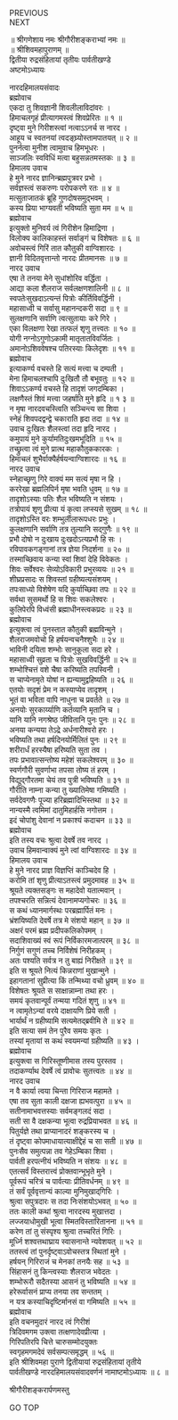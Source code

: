 PREVIOUS  
NEXT  
  
॥ श्रीगणेशाय नमः श्रीगौरीशङ्कराभ्यां नमः ॥  
॥ श्रीशिवमहापुराणम् ॥  
द्वितीया रुद्रसंहितायां तृतीयः पार्वतीखण्डे  
अष्टमोऽध्यायः  
  
नारदहिमालयसंवादः  
ब्रह्मोवाच  
एकदा तु शिवज्ञानी शिवलीलाविदांवरः ।  
हिमाचलगृहं प्रीत्यागमस्त्वं शिवप्रेरितः ॥ १ ॥  
दृष्ट्वा मुने गिरीशस्त्वां नत्वाऽऽनर्च स नारद ।  
आहूय च स्वतनयां त्वदङ्घ्र्योस्तामपातयत् ॥ २ ॥  
पुनर्नत्वा मुनीश त्वामुवाच हिमभूधरः ।  
साञ्जलिः स्वविधिं मत्वा बहुसन्नतमस्तकः ॥ ३ ॥  
हिमालय उवाच  
हे मुने नारद ज्ञानिन्ब्रह्मपुत्रवर प्रभो ।  
सर्वज्ञस्त्वं सकरुणः परोपकरणे रतः ॥ ४ ॥  
मत्सुताजातकं ब्रूहि गुणदोषसमुद्‌भवम् ।  
कस्य प्रिया भाग्यवती भविष्यति सुता मम ॥ ५ ॥  
ब्रह्मोवाच  
इत्युक्तो मुनिवर्य त्वं गिरीशेन हिमाद्रिणा ।  
विलोक्य कालिकाहस्तं सर्वाङ्‌गं च विशेषतः ॥ ६ ॥  
अवोचस्त्वं गिरिं तात कौतुकी वाग्विशारदः ।  
ज्ञानी विदितवृत्तान्तो नारदः प्रीतमानसः ॥ ७ ॥  
नारद उवाच  
एषा ते तनया मेने सुधांशोरिव वर्द्धिता ।  
आद्या कला शैलराज सर्वलक्षणशालिनी ॥ ८ ॥  
स्वपतेःसुखदाऽत्यन्तं पित्रोः कीर्तिविवर्द्धिनी ।  
महासाध्वी च सर्वासु महानन्दकरी सदा ॥ ९ ॥  
सुलक्षणानि सर्वाणि त्वत्सुतायाः करे गिरे ।  
एका विलक्षणा रेखा तत्फलं शृणु तत्त्वतः ॥ १० ॥  
योगी नग्नोऽगुणोऽकामी मातृतातविवर्जितः ।  
अमानोऽशिववेषश्च पतिरस्याः किलेदृशः ॥ ११ ॥  
ब्रह्मोवाच  
इत्याकर्ण्य वचस्ते हि सत्यं मत्त्वा च दम्पती ।  
मेना हिमाचलश्चापि दुःखितौ तौ बभूवतुः ॥ १२ ॥  
शिवाऽऽकर्ण्य वचस्ते हि तादृशं जगदम्बिका ।  
लक्षणैस्तं शिवं मत्त्वा जहर्षाति मुने हृदि ॥ १ ३ ॥  
न मृषा नारदवचस्त्विति सञ्चिन्त्य सा शिवा ।  
स्नेहं शिवपदद्वन्द्वे चकाराति हृदा तदा ॥ १४ ॥  
उवाच दुःखितः शैलस्त्वां तदा हृदि नारद ।  
कमुपायं मुने कुर्यामतिदुःखमभूदिति ॥ १५ ॥  
तच्छ्रुत्वा त्वं मुने प्रात्थ महाकौतुककारकः ।  
हिमाचलं शुभैर्वाक्यैर्हर्षयन्वाग्विशारदः ॥ १६ ॥  
नारद उवाच  
स्नेहाच्छृणु गिरे वाक्यं मम सत्यं मृषा न हि ।  
कररेखा ब्रह्मलिपिर्न मृषा भवति धुवम् ॥ १७ ॥  
तादृशोऽस्याः पतिः शैल भविष्यति न संशयः ।  
तत्रोपायं शृणु प्रीत्या यं कृत्वा लप्स्यसे सुखम् ॥ १८ ॥  
तादृशोऽस्ति वरः शम्भुर्लीलारूपधरः प्रभुः ।  
कुलक्षणानि सर्वाणि तत्र तुल्यानि सद्‌गुणैः ॥ १९ ॥  
प्रभौ दोषो न दुःखाय दुःखदोऽत्यप्रभौ हि सः ।  
रविपावकगङ्‌गानां तत्र ज्ञेया निदर्शना ॥ २० ॥  
तस्माच्छिवाय कन्या स्वां शिवां देहि विवेकतः ।  
शिवः सर्वेश्वरः सेव्योऽविकारी प्रभुरव्ययः ॥ २१ ॥  
शीघ्रप्रसादः स शिवस्तां ग्रहीष्यत्यसंशयम् ।  
तपःसाध्यो विशेषेण यदि कुर्याच्छिवा तपः ॥ २२ ॥  
सर्वथा सुसमर्थो हि स शिवः सकलेश्वरः ।  
कुलिपेरपि विध्वंसी ब्रह्माधीनस्त्वकप्रदः ॥ २३ ॥  
ब्रह्मोवाच  
इत्युक्त्वा त्वं पुनस्तात कौतुकी ब्रह्मविन्मुने ।  
शैलराजमवोचो हि हर्षयन्वचनैश्शुभैः ॥ २४ ॥  
भाविनी दयिता शम्भोः सानुकूला सदा हरे ।  
महासाध्वी सुव्रता च पित्रोः सुखविवर्द्धिनी ॥ २५ ॥  
शम्भोश्चित्तं वशे चैषा करिष्यति तपस्विनी ।  
स चाप्येनामृते योषां न ह्यन्यामुद्वहिष्यति ॥ २६ ॥  
एतयोः सदृशं प्रेम न कस्याप्येव तादृशम् ।  
भूतं वा भविता वापि नाधुना च प्रवर्तते ॥ २७ ॥  
अनयोः सुरकार्य्याणि कर्तव्यानि मृतानि च ।  
यानि यानि नगश्रेष्ठ जीवितानि पुनः पुनः ॥ २८ ॥  
अनया कन्यया तेऽद्रे अर्धनारीश्वरो हरः ।  
भविष्यति तथा हर्षदिनयोर्मिलितं पुनः ॥ २९ ॥  
शरीरार्धं हरस्यैषा हरिष्यति सुता तव ।  
तपः प्रभावात्सन्तोष्य महेशं सकलेश्वरम् ॥ ३० ॥  
स्वर्णगौरी सुवर्णाभा तपसा तोष्य तं हरम् ।  
विद्युद्‌गौरतमा चेयं तव पुत्री भविष्यति ॥ ३१ ॥  
गौरीति नाम्ना कन्या तु ख्यातिमेषा गमिष्यति ।  
सर्वदेवगणैः पूज्या हरिब्रह्मादिभिस्तथा ॥ ३२ ॥  
नान्यस्मै त्वमिमां दातुमिहार्हसि नगोत्तम ।  
इदं चोपांशु देवानां न प्रकाश्यं कदाचन ॥ ३३ ॥  
ब्रह्मोवाच  
इति तस्य वचः श्रुत्वा देवर्षे तव नारद ।  
उवाच हिमवान्वाक्यं मुने त्वां वाग्विशारदः ॥ ३४ ॥  
हिमालय उवाच  
हे मुने नारद प्राज्ञ विज्ञप्तिं काञ्चिदेव हि ।  
करोमि तां शृणु प्रीत्याऽतस्त्वं प्रमुदमावह ॥ ३५ ॥  
श्रूयते त्यक्तसङ्‌गः स महादेवो यतात्मवान् ।  
तपश्चरति सन्नित्यं देवानामप्यगोचरः ॥ ३६ ॥  
स कथं ध्यानमार्गस्थः परब्रह्मार्पितं मनः ।  
भ्रंशयिष्यति देवर्षे तत्र मे संशयो महान् ॥ ३७ ॥  
अक्षरं परमं ब्रह्म प्रदीपकलिकोपमम् ।  
सदाशिवाख्यं स्वं रूपं निर्विकारमजात्परम् ॥ ३८ ॥  
निर्गुणं सगुणं तच्च निर्विशेषं निरीहकम् ।  
अतः पश्यति सर्वत्र न तु बाह्यं निरीक्षते ॥ ३९ ॥  
इति स श्रूयते नित्यं किन्नराणां मुखान्मुने ।  
इहागतानां सुप्रीत्या किं तन्मिथ्या वचो ध्रुवम् ॥ ४० ॥  
विशेषतः श्रूयते स साक्षान्नाम्ना तथा हरः ।  
समयं कृतवान्पूर्वं तन्मया गदितं शृणु ॥ ४१ ॥  
न त्वामृतेऽन्यां वरये दाक्षायणि प्रिये सती ।  
भार्यार्थं न ग्रहीष्यामि सत्यमेतद्‌ब्रवीमि ते ॥ ४२ ॥  
इति सत्या समं तेन पुरैव समयः कृतः ।  
तस्यां मृतायां स कथं स्वयमन्यां ग्रहीष्यति ॥ ४३ ।  
ब्रह्मोवाच  
इत्युक्त्वा स गिरिस्तूष्णीमास तस्य पुरस्तव ।  
तदाकर्ण्याथ देवर्षे त्वं प्रावोचः सुतत्त्वतः ॥ ४४ ॥  
नारद उवाच  
न वै कार्या त्वया चिन्ता गिरिराज महामते ।  
एषा तव सुता काली दक्षजा ह्यभवत्पुरा ॥ ४५ ॥  
सतीनामाभवत्तस्याः सर्वमङ्गलदं सदा ।  
सती सा वै दक्षकन्या भूत्वा रुद्रप्रियाभवत ॥ ४६ ॥  
पितुर्यज्ञे तथा प्राप्यानादरं शङ्करस्य च ।  
तं दृष्ट्वा कोपमाधायात्याक्षीद्देहं च सा सती ॥ ४७ ॥  
पुनःसैव समुत्पन्ना तव गेहेऽम्बिका शिवा ।  
पार्वती हरपत्नीयं भविष्यति न संशयः ॥ ४८ ॥  
एतत्सर्वं विस्तरात्त्वं प्रोक्तवान्भूभृते मुने ।  
पूर्वरूपं चरित्रं च पार्वत्याः प्रीतिवर्धनम् ॥ ४९ ॥  
तं सर्वं पूर्ववृत्तान्यं काल्या मुनिमुखाद्‌गिरिः ।  
श्रुत्वा सपुत्रदारः स तदा निःसंशयोऽभवत् ॥ ५० ॥  
ततः काली कथां श्रुत्वा नारदस्य मुखात्तदा ।  
लज्जयाधोमुखी भूत्वा स्मितविस्तारितानना ॥ ५१ ॥  
करेण तां तु संस्पृश्य श्रुत्वा तच्चरितं गिरिः ।  
मूर्ध्नि शश्वत्तथाघ्राय स्वासनान्ते न्यवेशयत् ॥ ५२ ॥  
ततस्त्वं तां पुनर्दृष्ट्वाऽवोचस्तत्र स्थितां मुने ।  
हर्षयन् गिरिराजं च मेनकां तनयैः सह ॥ ५३ ॥  
सिंहासनं तु किन्त्वस्याः शैलराज भवेदतः ।  
शम्भोरूरौ सदैतस्या आसनं तु भविष्यति ॥ ५४ ॥  
हरेरूर्वासनं प्राप्य तनया तव सन्ततम् ।  
न यत्र कस्याचिदृष्टिर्मानसं वा गमिष्यति ॥ ५५ ॥  
ब्रह्मोवाच  
इति वचनमुदारं नारद त्वं गिरीशं  
त्रिदिवमगम उक्त्वा तत्क्षणादेवप्रीत्या ।  
गिरिपतिरपि चित्ते चारुसम्मोदयुक्तः  
स्वगृहमगमदेवं सर्वसम्पत्समृद्धम् ॥ ५६ ॥  
इति श्रीशिवमहा पुराणे द्वितीयायां रुद्रसंहितायां तृतीये  
पार्वतीखण्डे नारदहिमालयसंवादवर्णनं नामाष्टमोऽध्यायः ॥ ८ ॥  
  
  
श्रीगौरीशङ्करार्पणमस्तु  
  
GO TOP
